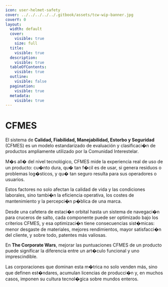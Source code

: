 ```yaml
---
icon: user-helmet-safety
cover: ../../../../../.gitbook/assets/tcw-wip-banner.jpg
coverY: 0
layout:
  width: default
  cover:
    visible: true
    size: full
  title:
    visible: true
  description:
    visible: true
  tableOfContents:
    visible: true
  outline:
    visible: false
  pagination:
    visible: true
  metadata:
    visible: true
---
```


# CFMES

El sistema de **Calidad, Fiabilidad, Manejabilidad, Estorbo y Seguridad** (CFMES) es un modelo estandarizado de evaluación y clasificaci�n de productos ampliamente utilizado por la Comunidad Interestelar.

M�s all� del nivel tecnológico, CFMES mide la experiencia real de uso de un producto: cu�nto dura, qu� tan f�cil es de usar, si genera residuos o problemas log�sticos, y qu� tan seguro resulta para sus operadores o usuarios.

Estos factores no solo afectan la calidad de vida y las condiciones laborales, sino tambi�n la eficiencia operativa, los costes de mantenimiento y la percepci�n p�blica de una marca.

Desde una cafetera de estaci�n orbital hasta un sistema de navegaci�n para cruceros de salto, cada componente puede ser optimizado bajo los criterios CFMES, y esa optimizaci�n tiene consecuencias sist�micas: menor desgaste de materiales, mejores rendimientos, mayor satisfacci�n del cliente, y sobre todo, patentes más valiosas.

En **The Corporate Wars**, mejorar las puntuaciones CFMES de un producto puede significar la diferencia entre un art�culo funcional y uno imprescindible.

Las corporaciones que dominan esta m�trica no solo venden más, sino que definen est�ndares, acumulan licencias de producci�n y, en muchos casos, imponen su cultura tecnol�gica sobre mundos enteros.
